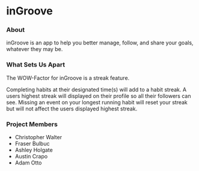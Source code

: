 # inGroove

### About

inGroove is an app to help you better manage, follow, and share your goals, whatever they may be.

### What Sets Us Apart
The WOW-Factor for inGroove is a streak feature.

Completing habits at their designated time(s) will add to a habit streak. A users highest streak will displayed on their profile so all their followers can see. Missing an event on your longest running habit will reset your streak but will not affect the users displayed highest streak.

### Project Members
* Christopher Walter
* Fraser Bulbuc
* Ashley Holgate
* Austin Crapo
* Adam Otto
